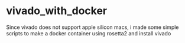 # vivado_with_docker
Since vivado does not support apple silicon macs, i made some simple scripts to make a docker container using rosetta2 and install vivado
